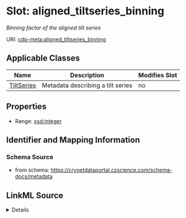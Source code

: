# Slot: aligned_tiltseries_binning


_Binning factor of the aligned tilt series_



URI: [cdp-meta:aligned_tiltseries_binning](https://cryoetdataportal.czscience.com/schema/metadata/aligned_tiltseries_binning)



<!-- no inheritance hierarchy -->




## Applicable Classes

| Name | Description | Modifies Slot |
| --- | --- | --- |
[TiltSeries](TiltSeries.md) | Metadata describing a tilt series |  no  |







## Properties

* Range: [xsd:integer](http://www.w3.org/2001/XMLSchema#integer)





## Identifier and Mapping Information







### Schema Source


* from schema: https://cryoetdataportal.czscience.com/schema-docs/metadata




## LinkML Source

<details>
```yaml
name: aligned_tiltseries_binning
description: Binning factor of the aligned tilt series
from_schema: https://cryoetdataportal.czscience.com/schema-docs/metadata
exact_mappings:
- cdp-common:tiltseries_aligned_tiltseries_binning
rank: 1000
alias: aligned_tiltseries_binning
owner: TiltSeries
domain_of:
- TiltSeries
range: integer
inlined: true
inlined_as_list: true

```
</details>